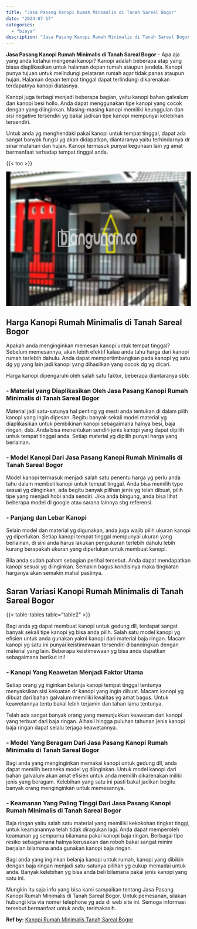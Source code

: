 ```yaml
---
title: "Jasa Pasang Kanopi Rumah Minimalis di Tanah Sareal Bogor"
date: "2024-07-17"
categories: 
  - "biaya"
description: "Jasa Pasang Kanopi Rumah Minimalis di Tanah Sareal Bogor. Mungkin itu saja info yang bisa kami sampaikan tentang Jasa Pasang Kanopi Rumah Minimalis di Tanah..."
---
```


**Jasa Pasang Kanopi Rumah Minimalis di Tanah Sareal Bogor** – Apa aja yang anda ketahui mengenai kanopi? Kanopi adalah beberapa atap yang biasa diaplikasikan untuk halaman depan rumah ataupun jendela. Kanopi punya tujuan untuk melindungi pelataran rumah agar tidak panas ataupun hujan. Halaman depan tempat tinggal dapat terlindungi dikarenakan terdapatnya kanopi diatasnya.

Kanopi juga terbagi menjadi beberapa bagian, yaitu kanopi bahan galvalum dan kanopi besi hollo. Anda dapat menggunakan tipe kanopi yang cocok dengan yang diinginkan. Masing-masing kanopi memiliki keunggulan dan sisi negative tersendiri yg bakal jadikan tipe kanopi mempunyai kelebihan tersendiri.

Untuk anda yg menghendaki pakai kanopi untuk tempat tinggal, dapat ada sangat banyak fungsi yg akan didapatkan, diantaranya yaitu terhindarnya dr sinar matahari dan hujan. Kanopi termasuk punyai kegunaan lain yg amat bermanfaat terhadap tempat tinggal anda.

{{< toc >}}

![Jasa Pasang Kanopi Rumah Minimalis di Tanah Sareal Bogor](/images/harga-kanopi-minimalis-61.png)

## Harga Kanopi Rumah Minimalis di Tanah Sareal Bogor

Apakah anda menginginkan memesan kanopi untuk tempat tinggal? Sebelum memesannya, akan lebih efektif kalau anda tahu harga dari kanopi rumah terlebih dahulu. Anda dapat mempertimbangkan pada kanopi yg satu dg yg yang lain jadi kanopi yang dihasilkan yang cocok dg yg dicari.

Harga kanopi dipengaruhi oleh salah satu faktor, beberapa diantaranya sbb:

### \- Material yang Diaplikasikan Oleh Jasa Pasang Kanopi Rumah Minimalis di Tanah Sareal Bogor

Material jadi satu-satunya hal penting yg mesti anda tentukan di dalam pilih kanopi yang ingin dipesan. Begitu banyak sekali model material yg diaplikasikan untuk pembikinan kanopi sebagaimana halnya besi, baja ringan, dsb. Anda bisa menentukan sendiri jenis kanopi yang dapat dipilih untuk tempat tinggal anda. Setiap material yg dipilih punyai harga yang berlainan.

### \- Model Kanopi Dari Jasa Pasang Kanopi Rumah Minimalis di Tanah Sareal Bogor

Model kanopi termasuk menjadi salah satu penentu harga yg perlu anda tahu dalam membeli kanopi untuk tempat tinggal. Anda bisa memilih type sesuai yg diinginkan, ada begitu banyak pilihan jenis yg telah dibuat, pilih tipe yang menjadi hobi anda sendiri. Jika anda bingung, anda bisa lihat beberapa model di google atau sarana lainnya sbg referensi.

### \- Panjang dan Lebar Kanopi

Selain model dan material yg digunakan, anda juga wajib pilih ukuran kanopi yg diperlukan. Setiap kanopi tempat tinggal mempunyai ukuran yang berlainan, di sini anda harus lakukan pengukuran terlebih dahulu lebih kurang berapakah ukuran yang diperlukan untuk membuat kanopi.

Bila anda sudah paham sebagian perihal tersebut. Anda dapat mendapatkan kanopi sesuai yg diinginkan. Semakin bagus kondisinya maka tingkatan harganya akan semakin mahal pastinya.

## Saran Variasi Kanopi Rumah Minimalis di Tanah Sareal Bogor

{{< table-tables table="table2" >}}

Bagi anda yg dapat membuat kanopi untuk gedung dll, terdapat sangat banyak sekali tipe kanopi yg bisa anda pilih. Salah satu model kanopi yg efisien untuk anda gunakan yakni kanopi dari material baja ringan. Macam kanopi yg satu ini punyai keistimewaan tersendiri dibandingkan dengan material yang lain. Beberapa keistimewaan yg bisa anda dapatkan sebagaimana berikut ini!

### \- Kanopi Yang Keawetan Menjadi Faktor Utama

Setiap orang yg inginkan belanja kanopi tempat tinggal tentunya menyaksikan sisi kekuatan dr kanopi yang ingin dibuat. Macam kanopi yg dibuat dari bahan galvalum memiliki kwalitas yg amat bagus. Untuk keawetannya tentu bakal lebih terjamin dan tahan lama tentunya.

Telah ada sangat banyak orang yang menunjukkan keawetan dari kanopi yang terbuat dari baja ringan. Alhasil hingga puluhan tahunan jenis kanopi baja ringan dapat selalu terjaga keawetannya.

### \- Model Yang Beragam Dari Jasa Pasang Kanopi Rumah Minimalis di Tanah Sareal Bogor

Bagi anda yang menginginkan memakai kanopi untuk gedung dll, anda dapat memilih beraneka model yg diinginkan. Untuk model kanopi dari bahan galvalum akan amat efisien untuk anda memilih dikarenakan miliki jenis yang beragam. Kelebihan yang satu ini pasti bakal jadikan begitu banyak orang menginginkan untuk memesannya.

### \- Keamanan Yang Paling Tinggi Dari Jasa Pasang Kanopi Rumah Minimalis di Tanah Sareal Bogor

Baja ringan yaitu salah satu material yang memiliki kekokohan tingkat tinggi, untuk keamanannya telah tidak diragukan lagi. Anda dapat memperoleh keamanan yg sempurna bilamana pakai kanopi baja ringan. Berbagai tipe resiko sebagaimana halnya kerusakan dan roboh bakal sangat minim berjalan bilamana anda gunakan kanopi baja ringan.

Bagi anda yang inginkan belanja kanopi untuk rumah, kanopi yang dibikin dengan baja ringan menjadi satu-satunya pilihan yg cukup memadai untuk anda. Banyak kelebihan yg bisa anda beli bilamana pakai jenis kanopi yang satu ini.

Mungkin itu saja info yang bisa kami sampaikan tentang Jasa Pasang Kanopi Rumah Minimalis di Tanah Sareal Bogor. Untuk pemesanan, silakan hubungi kita via nomer telephone yg ada di web site ini. Semoga informasi tersebut bermanfaat untuk anda, terimakasih.

**Ref by:**  [Kanopi Rumah Minimalis Tanah Sareal Bogor](https://id.wikipedia.org/wiki/Kanopi)
